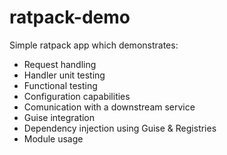 # ratpack-demo
Simple ratpack app which demonstrates:

- Request handling
- Handler unit testing
- Functional testing
- Configuration capabilities
- Comunication with a downstream service
- Guise integration
- Dependency injection using Guise & Registries
- Module usage
